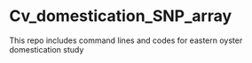 # Cv_domestication_SNP_array
This repo includes command lines and codes for eastern oyster domestication study
